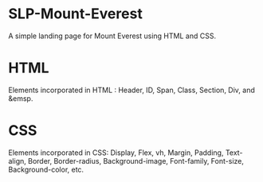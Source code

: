 # SLP-Mount-Everest

A simple landing page for Mount Everest using HTML and CSS.

<h1>HTML</h1>
Elements incorporated in HTML : Header, ID, Span, Class, Section, Div, and &emsp.

<h1>CSS</h1>
Elements incorporated in CSS: Display, Flex, vh, Margin, Padding, Text-align, Border, Border-radius, Background-image, Font-family, Font-size, Background-color, etc.
